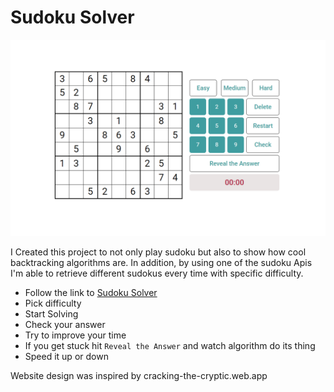 # Sudoku Solver

<img src="img/sudoku.png">

I Created this project to not only play sudoku but also to show how cool backtracking algorithms are. In addition, by using one of the sudoku Apis I'm able to retrieve different sudokus every time with specific difficulty. 

- Follow the link to [Sudoku Solver](https://gogi22.github.io/SudokuSolver/)
- Pick difficulty
- Start Solving
- Check your answer
- Try to improve your time
- If you get stuck hit `Reveal the Answer`  and watch algorithm do its thing
- Speed it up or down

Website design was inspired by cracking-the-cryptic.web.app
